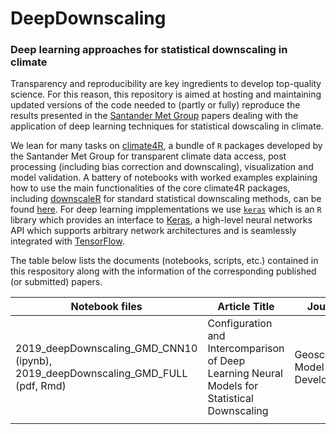 # DeepDownscaling
### Deep learning approaches for statistical downscaling in climate

Transparency and reproducibility are key ingredients to develop top-quality science. For this reason, this repository is aimed at hosting and maintaining updated versions of the code needed to (partly or fully) reproduce the results presented in the [Santander Met Group](http://www.meteo.unican.es/en/view/publications) papers dealing with the application of deep learning techniques for statistical dowscaling in climate.

We lean for many tasks on [climate4R](https://github.com/SantanderMetGroup/climate4R), a bundle of `R` packages developed by the Santander Met Group for transparent climate data access, post processing (including bias correction and downscaling), visualization and model validation. A battery of notebooks with worked examples explaining how to use the main functionalities of the core climate4R packages, including [downscaleR](https://github.com/SantanderMetGroup/downscaleR) for standard statistical downscaling methods, can be found [here](https://github.com/SantanderMetGroup/notebooks).
For deep learning impplementations we use [`keras`](https://cran.r-project.org/web/packages/keras/index.html) which is an `R` library which provides an interface to [Keras](https://keras.io), a high-level neural networks API which supports arbitrary network architectures and is seamlessly integrated with [TensorFlow](https://www.tensorflow.org).

The table below lists the documents (notebooks, scripts, etc.) contained in this respository along with the information of the corresponding published (or submitted) papers.
 
| Notebook files  | Article Title | Journal  	
|---|---|---
| 2019_deepDownscaling_GMD_CNN10 (ipynb), 2019_deepDownscaling_GMD_FULL (pdf, Rmd)| Configuration and Intercomparison of Deep Learning Neural Models for Statistical Downscaling | Geoscientific Model Development 
|  |  |  
